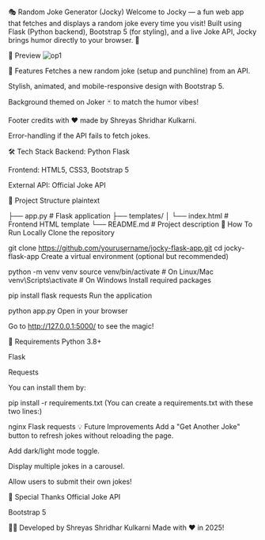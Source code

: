 🎭 Random Joke Generator (Jocky)
Welcome to Jocky — a fun web app that fetches and displays a random joke every time you visit!
Built using Flask (Python backend), Bootstrap 5 (for styling), and a live Joke API, Jocky brings humor directly to your browser. 🌟

📸 Preview
![op1](https://github.com/user-attachments/assets/0122f1f5-2946-4110-b335-47d7d447338e)

🚀 Features
Fetches a new random joke (setup and punchline) from an API.

Stylish, animated, and mobile-responsive design with Bootstrap 5.

Background themed on Joker 🃏 to match the humor vibes!

Footer credits with ❤️ made by Shreyas Shridhar Kulkarni.

Error-handling if the API fails to fetch jokes.

🛠 Tech Stack
Backend: Python Flask

Frontend: HTML5, CSS3, Bootstrap 5

External API: Official Joke API

📂 Project Structure
plaintext

├── app.py           # Flask application
├── templates/
│   └── index.html   # Frontend HTML template
└── README.md        # Project description
🧩 How To Run Locally
Clone the repository


git clone https://github.com/yourusername/jocky-flask-app.git
cd jocky-flask-app
Create a virtual environment (optional but recommended)


python -m venv venv
source venv/bin/activate    # On Linux/Mac
venv\Scripts\activate       # On Windows
Install required packages


pip install flask requests
Run the application


python app.py
Open in your browser

Go to http://127.0.0.1:5000/ to see the magic!

📜 Requirements
Python 3.8+

Flask

Requests

You can install them by:


pip install -r requirements.txt
(You can create a requirements.txt with these two lines:)

nginx
Flask
requests
💡 Future Improvements
Add a "Get Another Joke" button to refresh jokes without reloading the page.

Add dark/light mode toggle.

Display multiple jokes in a carousel.

Allow users to submit their own jokes!

🎨 Special Thanks
Official Joke API

Bootstrap 5

🧑‍💻 Developed by
Shreyas Shridhar Kulkarni
Made with ❤️ in 2025!
